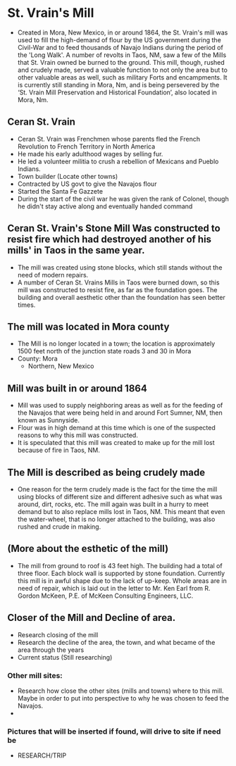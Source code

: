 # St. Vrain's Mill
- Created in Mora, New Mexico, in or around 1864, the St. Vrain's mill was used to fill the high-demand of flour by the US government during the Civil-War and to feed thousands of Navajo Indians during the period of the 'Long Walk'. A number of revolts in Taos, NM, saw a few of the Mills that St. Vrain owned be burned to the ground. This mill, though, rushed and crudely made, served a valuable function to not only the area but to other valuable areas as well, such as military Forts and encampments.  It is currently still standing in Mora, Nm, and is being persevered by the ‘St. Vrain Mill Preservation and Historical Foundation’, also located in Mora, Nm.

## Ceran St. Vrain
- Ceran St. Vrain was Frenchmen whose parents fled the French Revolution to French Territory in North America
- He made his early adulthood wages by selling fur. 
- He led a volunteer militia to crush a rebellion of Mexicans and Pueblo Indians. 
- Town builder (Locate other towns)
- Contracted by US govt to give the Navajos flour
- Started the Santa Fe Gazzete 
- During the start of the civil war he was given the rank of Colonel, though he didn't stay active along and eventually handed command


## Ceran St. Vrain's Stone Mill Was constructed to resist fire which had destroyed another of his mills' in Taos in the same year.
- The mill was created using stone blocks, which still stands without the need of modern repairs. 
- A number of Ceran St. Vrains Mills in Taos were burned down, so this mill was constructed to resist fire, 
  as far as the foundation goes. The building and overall aesthetic other than the foundation has seen better times. 

## The mill was located in Mora county
- The Mill is no longer located in a town; the location is approximately 1500 feet north of the junction state roads 3 and 30 in Mora
- County: Mora
    - Northern, New Mexico
## Mill was built in or around 1864
 - Mill was used to supply neighboring areas as well as for the feeding of the Navajos that were being held in and around Fort Sumner, NM, then known as Sunnyside.   
 - Flour was in high demand at this time which is one of the suspected reasons to why this mill was constructed. 
 - It is speculated that this mill was created to make up for the mill lost because of fire in Taos, NM. 

## The Mill is described as being crudely made
- One reason for the term crudely made is the fact for the time the mill using blocks of different size and different adhesive such as what was around, dirt, rocks, etc. The mill again was built in a hurry to meet demand but to also replace mills lost in Taos, NM. This meant that even the water-wheel, that is no longer attached to the building, was also rushed and crude in making. 

## (More about the esthetic of the mill)
- The mill from ground to roof is 43 feet high. The building had a total of three floor. Each block wall is supported by stone
  foundation. 
  Currently this mill is in awful shape due to the lack of up-keep. Whole areas are in need of repair, which is 
  laid out in the letter to Mr. Ken Earl from R. Gordon McKeen, P.E. of McKeen Consulting Engineers, LLC.  

## Closer of the Mill and Decline of area.
- Research closing of the mill
- Research the decline of the area, the town, and what became of the area through the years
- Current status
(Still researching)

### Other mill sites:
- Research how close the other sites (mills and towns) where to this mill. Maybe in order to put into perspective to why he was chosen to feed the Navajos.
-

### Pictures that will be inserted if found, will drive to site if need be
- RESEARCH/TRIP
